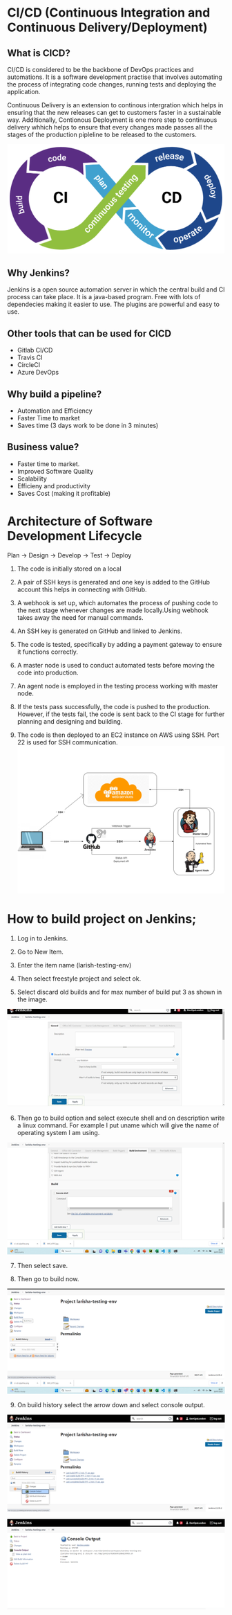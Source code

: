# CI/CD (Continuous Integration and Continuous Delivery/Deployment)

## What is CICD?

CI/CD is considered to be the backbone of DevOps practices and automations. It is a software development practise that involves automating the process of integrating code changes, running tests and deploying the application.

Continuous Delivery is an extension to continous intergration which helps in ensuring that the new releases can get to customers faster in a sustainable way. Additionally, Contionous Deployment is one more step to continuous delivery whhich helps to ensure that every changes made passes all the stages of the production pipleline to be released to the customers.

![Alt text](CICD.images/ci-cd-pipeline.png)

## Why Jenkins?

Jenkins is a open source automation server in which the central build and CI process can take place. It is a java-based program. Free with lots of dependecies making it easier to use. The plugins are powerful and easy to use. 

## Other tools that can be used for CICD

- Gitlab CI/CD
- Travis CI
- CircleCI
- Azure DevOps

## Why build a pipeline?
- Automation and Efficiency
- Faster Time to market
- Saves time (3 days work to be done in 3 minutes)


## Business value?
- Faster time to market.
- Improved Software Quality
- Scalability
- Efficieny and productivity
- Saves Cost (making it profitable)
  
# Architecture of Software Development Lifecycle

  Plan -> Design -> Develop -> Test -> Deploy


1. The code is initially stored on a local 

2. A pair of SSH keys is generated and one key is added to the GitHub account this helps in connecting with GitHub. 

3. A webhook is set up, which automates the process of pushing code to the next stage whenever changes are made locally.Using webhook takes away the need for manual commands.

4. An SSH key is generated on GitHub and linked to Jenkins.

5. The code is tested, specifically by adding a payment gateway to ensure it functions correctly.

6. A master node is used to conduct automated tests before moving the code into production.

7. An agent node is employed in the testing process working with master node.

8. If the tests pass successfully, the code is pushed to the production. However, if the tests fail, the code is sent back to the CI stage for further planning and designing and building.

9. The code is then deployed to an EC2 instance on AWS using SSH. Port 22 is used for SSH communication.
![Alt text](CICD.images/CICD.png)

# How to build project on Jenkins;

1. Log in to Jenkins.
   
2. Go to New Item.
   
3. Enter the item name (larish-testing-env)
   
4. Then select freestyle project and select ok.
   
5. Select discard old builds and for max number of   build put 3 as shown in the image.

![Alt text](<CICD.images/Jenkins 1.png>)

6. Then go to build option and select execute shell and on description write a linux command. For example I put uname which will give the name of operating system I am using. 

![Alt text](<CICD.images/build jenkins.png>)

7. Then select save.
  
8. Then go to build now.

![Alt text](CICD.images/build.now.jenkins.png)

9. On build history select the arrow down and select console output.

![Alt text](<CICD.images/console output.png>)

![Alt text](<CICD.images/outup info.png>)

